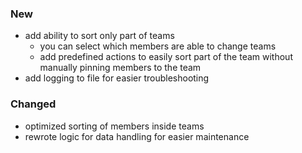 ﻿### New
- add ability to sort only part of teams
  - you can select which members are able to change teams
  - add predefined actions to easily sort part of the team without manually pinning members to the team
- add logging to file for easier troubleshooting

### Changed
- optimized sorting of members inside teams
- rewrote logic for data handling for easier maintenance